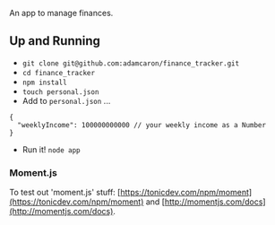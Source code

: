 An app to manage finances.

## Up and Running

 - `git clone git@github.com:adamcaron/finance_tracker.git`
 - `cd finance_tracker`
 - `npm install`
 - `touch personal.json`
 - Add to `personal.json` ...
```
{
  "weeklyIncome": 100000000000 // your weekly income as a Number
}
```
 - Run it! `node app`


### Moment.js


To test out 'moment.js' stuff: [https://tonicdev.com/npm/moment](https://tonicdev.com/npm/moment) and [http://momentjs.com/docs](http://momentjs.com/docs).